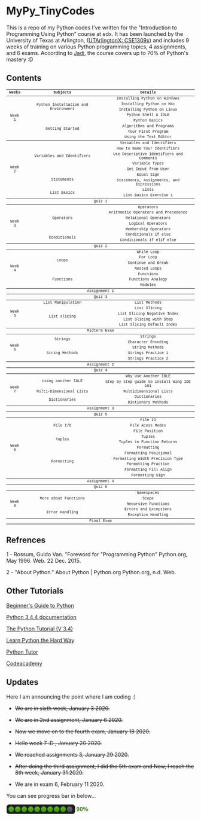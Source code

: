 # MyPy_TinyCodes

This is a repo of my Python codes I've written for the "Introduction to Programming Using Python" course at edx.
It has been launched by the University of Texas at Arlington, 
([UTArlingtonX: CSE1309x](https://courses.edx.org/courses/course-v1:UTArlingtonX+CSE1309x+1T2018/course/))
and includes 9 weeks of training on various Python programming topics, 4 assignments, and 6 exams. 
According to [Jadi](https://github.com/jadijadi), the course covers up to 70% of Python's mastery :D

## Contents

<font size="0.5" face="Courier New">
<table align="center">
    <thead>
        <tr>
            <th align="center">Weeks</th>
            <th align="center">Subjects</th>
            <th align="center">Details</th>
        </tr>
    </thead>
    <tbody>
        <tr>
            <td rowspan=8 align="center">Week 1</td>
            <td rowspan=4  align="center">Python Installation and Environment</td>
            <td align="center">Installing Python on Windows</td>
        </tr>
        <tr>
            <td align="center">Installing Python on Mac</td>
        </tr>
		<tr>
            <td align="center">Installing Python on Linux</td>
        </tr>
		<tr>
            <td align="center">Python Shell & IDLE</td>
        </tr>
        <tr>
            <td rowspan=4 align="center">Getting Started</td>
            <td align="center">Python Basics</td>
        </tr>
        <tr>
            <td align="center">Algorithms and Programs</td>
        </tr>
		<tr>
            <td align="center">Your First Program</td>
        </tr>
		<tr>
            <td align="center">Using the Text Editor</td>
        </tr>
    </tbody>
	<tbody>
        <tr>
            <td rowspan=9 align="center">Week 2</td>
            <td rowspan=5  align="center">Variables and Identifiers</td>
            <td align="center">Variables and Identifiers</td>
        </tr>
        <tr>
            <td align="center">How to Name Your Identifiers</td>
        </tr>
		<tr>
            <td align="center">Use Descriptive Identifiers and Comments</td>
        </tr>
		<tr>
            <td align="center">Variable Types</td>
        </tr>
		<tr>
            <td align="center">Get Input from User</td>
        </tr>
        <tr>
            <td rowspan=2 align="center">Statements</td>
            <td align="center">Equal Sign</td>
        </tr>
        <tr>
            <td align="center">Statements, Assignments, and Expressions</td>
        </tr>
        <tr>
            <td rowspan=2 align="center">List Basics</td>
            <td align="center">Lists</td>
        </tr>
        <tr>
            <td align="center">List Basics Exercise 1</td>
        </tr>
    </tbody>
	<tbody>
        <tr>
            <td colspan=3 align="center">Quiz 1</td>
        </tr>
    </tbody>
	<tbody>
        <tr>
            <td rowspan=7 align="center">Week 3</td>
            <td rowspan=5  align="center">Operators</td>
            <td align="center">Operators</td>
        </tr>
        <tr>
            <td align="center">Arithmetic Operators and Precedence</td>
        </tr>
		<tr>
            <td align="center">Relational Operators</td>
        </tr>
		<tr>
            <td align="center">Logical Operators</td>
        </tr>
		<tr>
            <td align="center">Membership Operators</td>
        </tr>
        <tr>
            <td rowspan=2 align="center">Conditionals</td>
            <td align="center">Conditionals if else</td>
        </tr>
        <tr>
            <td align="center">Conditionals if elif else</td>
        </tr>
    </tbody>
	<tbody>
        <tr>
            <td colspan=3 align="center">Quiz 2</td>
        </tr>
    </tbody>
	<tbody>
        <tr>
            <td rowspan=7 align="center">Week 4</td>
            <td rowspan=4  align="center">Loops</td>
            <td align="center">While Loop</td>
        </tr>
        <tr>
            <td align="center">For Loop</td>
        </tr>
		<tr>
            <td align="center">Continue and Break</td>
        </tr>
		<tr>
            <td align="center">Nested Loops</td>
        </tr>
        <tr>
            <td rowspan=3 align="center">Functions</td>
            <td align="center">Functions</td>
        </tr>
        <tr>
            <td align="center">Functions Analogy</td>
        </tr>
		<tr>
            <td align="center">Modules</td>
        </tr>
    </tbody>
	<tbody>
        <tr>
            <td colspan=3 align="center">Assignment 1</td>
        </tr>
    </tbody>
	<tbody>
        <tr>
            <td colspan=3 align="center">Quiz 3</td>
        </tr>
    </tbody>
	<tbody>
        <tr>
            <td rowspan=5 align="center">Week 5</td>
            <td rowspan=1  align="center">List Manipulation</td>
            <td align="center">List Methods</td>
        </tr>
        <tr>
            <td rowspan=4 align="center">List slicing</td>
            <td align="center">List Slicing</td>
        </tr>
        <tr>
            <td align="center">List Slicing Negative Index</td>
        </tr>
		<tr>
            <td align="center">List Slicing with Step</td>
        </tr>
		<tr>
            <td align="center">List Slicing Default Index</td>
        </tr>
    </tbody>
	<tbody>
        <tr>
            <td colspan=3 align="center">Midterm Exam</td>
        </tr>
    </tbody>
	<tbody>
        <tr>
            <td rowspan=5 align="center">Week 6</td>
            <td rowspan=2  align="center">Strings</td>
            <td align="center">Strings</td>
        </tr>
        <tr>
            <td align="center">Character Encoding</td>
        </tr>
        <tr>
            <td rowspan=3 align="center">String Methods</td>
            <td align="center">String Methods</td>
        </tr>
        <tr>
            <td align="center">Strings Practice 1</td>
        </tr>
		<tr>
            <td align="center">Strings Practice 2</td>
        </tr>
    </tbody>
	<tbody>
        <tr>
            <td colspan=3 align="center">Assignment 2</td>
        </tr>
    </tbody>
	<tbody>
        <tr>
            <td colspan=3 align="center">Quiz 4</td>
        </tr>
    </tbody>
	<tbody>
        <tr>
            <td rowspan=5 align="center">Week 7</td>
            <td rowspan=2  align="center">Using another IDLE</td>
            <td align="center">Why Use Another IDLE</td>
        </tr>
        <tr>
            <td align="center">Step by step guide to install Wing IDE 101</td>
        </tr>
        <tr>
            <td rowspan=1 align="center">Multi-Dimensional Lists</td>
            <td align="center">Multidimensional Lists</td>
        </tr>
		<tr>
            <td rowspan=2 align="center">Dictionaries</td>
            <td align="center">Dictionaries</td>
        </tr>
        <tr>
            <td align="center">Dictionary Methods</td>
        </tr>
    </tbody>
	<tbody>
        <tr>
            <td colspan=3 align="center">Assignment 3</td>
        </tr>
    </tbody>
	<tbody>
        <tr>
            <td colspan=3 align="center">Quiz 5</td>
        </tr>
    </tbody>
	<tbody>
        <tr>
            <td rowspan=11 align="center">Week 8</td>
            <td rowspan=3  align="center">File I/O</td>
            <td align="center">File IO</td>
        </tr>
        <tr>
            <td align="center">File Acess Modes</td>
        </tr>
		<tr>
            <td align="center">File Position</td>
        </tr>
        <tr>
            <td rowspan=2 align="center">Tuples</td>
            <td align="center">Tuples</td>
        </tr>
		<tr>
            <td align="center">Tuples in Function Returns</td>
        </tr>
		<tr>
            <td rowspan=6 align="center">Formatting</td>
            <td align="center">Formatting</td>
        </tr>
        <tr>
            <td align="center">Formatting Positional</td>
        </tr>
		<tr>
            <td align="center">Formatting Width Precision Type</td>
        </tr>
		<tr>
            <td align="center">Formatting Practice</td>
        </tr>
		<tr>
            <td align="center">Formatting Fill Align</td>
        </tr>
		<tr>
            <td align="center">Formatting Sign</td>
        </tr>
    </tbody>
	<tbody>
        <tr>
            <td colspan=3 align="center">Assignment 4</td>
        </tr>
    </tbody>
	<tbody>
        <tr>
            <td colspan=3 align="center">Quiz 6</td>
        </tr>
    </tbody>
	<tbody>
        <tr>
            <td rowspan=5 align="center">Week 9</td>
            <td rowspan=3  align="center">More about Functions</td>
            <td align="center">Namespaces</td>
        </tr>
        <tr>
            <td align="center">Scope</td>
        </tr>
		<tr>
            <td align="center">Recursive Functions</td>
        </tr>
		<tr>
            <td rowspan=2 align="center">Error Handling</td>
            <td align="center">Errors and Exceptions</td>
        </tr>
        <tr>
            <td align="center">Exception Handling</td>
        </tr>
    </tbody>
	<tbody>
        <tr>
            <td colspan=3 align="center">Final Exam</td>
        </tr>
    </tbody>
</table>
</font>

## Refrences

1 - Rossum, Guido Van. "Foreword for "Programming Python" Python.org, May 1996. Web. 22 Dec. 2015.

2 - "About Python." About Python | Python.org  Python.org, n.d. Web.

## Other Tutorials

[Beginner's Guide to Python](https://wiki.python.org/moin/BeginnersGuide)

[Python 3.4.4 documentation](https://docs.python.org/3.4/)

[The Python Tutorial (V 3.4)](https://docs.python.org/3.4/tutorial/)

[Learn Python the Hard Way](http://learnpythonthehardway.org/book/)

[Python Tutor](http://www.pythontutor.com/visualize.html#mode=edit)

[Codeacademy](https://www.codecademy.com/)

## Updates

Here I am announcing the point where I am coding :)

- ~~We are in sixth week, January 3 2020.~~

- ~~We are in 2nd assignment, January 6 2020.~~

- ~~Now we move on to the fourth exam, January 18 2020.~~

- ~~Hello week 7 :D , January 20 2020.~~

- ~~We reached assignments 3, January 29 2020.~~

- ~~After doing the third assignment, I did the 5th exam and Now, I reach the 8th week, January 31 2020.~~

- We are in exam 6, February 11 2020.

You can see progress bar in below...

![alt text](./.vscode/90percent.jpg)